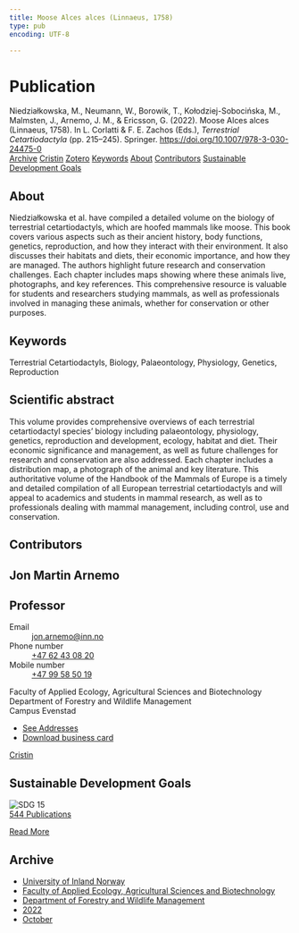 ```yaml
---
title: Moose Alces alces (Linnaeus, 1758)
type: pub
encoding: UTF-8

---
```

<h1>Publication</h1>
<article id="csl-bib-container-JIDAWV8A" class="csl-bib-container">
  <div class="csl-bib-body"> <div class="csl-entry">Niedziałkowska, M., Neumann, W., Borowik, T., Kołodziej-Sobocińska, M., Malmsten, J., Arnemo, J. M., &#38; Ericsson, G. (2022). Moose Alces alces (Linnaeus, 1758). In L. Corlatti &#38; F. E. Zachos (Eds.), <i>Terrestrial Cetartiodactyla</i> (pp. 215–245). Springer. <a href="https://doi.org/10.1007/978-3-030-24475-0">https://doi.org/10.1007/978-3-030-24475-0</a></div> </div>
  <div class="csl-bib-buttons">
    <a href="#taxonomy-article-JIDAWV8A" alt="archive" class="csl-bib-button">Archive</a>
    <a href="https://app.cristin.no/results/show.jsf?id=2059822" alt="Cristin" class="csl-bib-button">Cristin</a>
    <a href="http://zotero.org/groups/5881554/items/JIDAWV8A" alt="Zotero" class="csl-bib-button">Zotero</a>
    <a href="#keywords-article-JIDAWV8A" alt="keywords" class="csl-bib-button">Keywords</a>
    <a href="#about-article-JIDAWV8A" alt="about_pub" class="csl-bib-button">About</a>
    <a href="#contributors-article-JIDAWV8A" alt="contributors" class="csl-bib-button">Contributors</a>
    <a href="#sdg-article-JIDAWV8A" alt="sdg" class="csl-bib-button">Sustainable Development Goals</a>
  </div>
  <div id="csl-bib-meta-container-JIDAWV8A"></div>
</article>
<div id="csl-bib-meta-JIDAWV8A" class="csl-bib-meta">
  <article id="about-article-JIDAWV8A" class="about_pub-article">
    <h1>About</h1>
    Niedziałkowska et al. have compiled a detailed volume on the biology of terrestrial cetartiodactyls, which are hoofed mammals like moose. This book covers various aspects such as their ancient history, body functions, genetics, reproduction, and how they interact with their environment. It also discusses their habitats and diets, their economic importance, and how they are managed. The authors highlight future research and conservation challenges. Each chapter includes maps showing where these animals live, photographs, and key references. This comprehensive resource is valuable for students and researchers studying mammals, as well as professionals involved in managing these animals, whether for conservation or other purposes.
  </article>
  <article id="keywords-article-JIDAWV8A" class="keywords-article">
    <h1>Keywords</h1>
    Terrestrial Cetartiodactyls, Biology, Palaeontology, Physiology, Genetics, Reproduction
  </article>
  <article id="abstract-article-JIDAWV8A" class="abstract-article">
    <h1>Scientific abstract</h1>
    This volume provides comprehensive overviews of each terrestrial cetartiodactyl species’ biology including palaeontology, physiology, genetics, reproduction and development, ecology, habitat and diet. Their economic significance and management, as well as future challenges for research and conservation are also addressed. Each chapter includes a distribution map, a photograph of the animal and key literature. This authoritative volume of the Handbook of the Mammals of Europe is a timely and detailed compilation of all European terrestrial cetartiodactyls and will appeal to academics and students in mammal research, as well as to professionals dealing with mammal management, including control, use and conservation.
  </article>
  <article id="contributors-article-JIDAWV8A" class="contributors-article">
    <h1>Contributors</h1>
    <div class="personas"> <div class="vrtx-hinn-person-card"> <div class="photo"> <i class="lar la-user-circle missing-person"></i> </div> <div class="info"> <hgroup><h1>Jon Martin Arnemo</h1> <h2>Professor</h2> </hgroup><dl> <dt>Email</dt> <dd> <a href="mailto:jon.arnemo@inn.no">jon.arnemo@inn.no</a> </dd> <dt>Phone number</dt> <dd><a href="tel:+4762430820"> +47 62 43 08 20 </a></dd> <dt>Mobile number</dt> <dd><a href="tel:+4799585019"> +47 99 58 50 19 </a></dd> </dl> <p> Faculty of Applied Ecology, Agricultural Sciences and Biotechnology<br> Department of Forestry and Wildlife Management<br> Campus Evenstad </p> <ul class="vrtx-hinn-links"> <li><a href="https://www.inn.no/english/find-an-employee/jon-arnemo.html#vrtx-hinn-addresses">See Addresses</a></li> <li><a href="https://www.inn.no/english/find-an-employee/jon-arnemo.html?vrtx=vcf">Download business card</a></li> </ul> </div> </div> <a href="https://app.cristin.no/persons/show.jsf?id=328246" alt="Cristin URL" class="personas-cristin">Cristin</a> </div>
  </article>
  <article id="sdg-article-JIDAWV8A" class="sdg-article">
    <h1>Sustainable Development Goals</h1>
    <div class="sdg-container"><div id="sdg15" class="sdg">
        <img src="{{< params subfolder >}}images/sdg/sdg15_en.png" class="image" alt="SDG 15">
        <div class="sdg-overlay">
          <a href="{{< params subfolder >}}en/archive/?sdg=15#archive" class="sdg-publication-count"><span>544</span> Publications</a>
          <p><a href="https://sdgs.un.org/goals/goal15" class="sdg-read-more">Read More</a></p>
        </div>
      </div></div>
  </article>
  <article id="taxonomy-article-JIDAWV8A" class="taxonomy-article">
    <h1>Archive</h1>
    <ul>
      <li><a href="{{< params subfolder >}}en/archive/?key=3DCRN523">University of Inland Norway</a></li>
      <li><a href="{{< params subfolder >}}en/archive/?key=T77LXH6D">Faculty of Applied Ecology, Agricultural Sciences and Biotechnology</a></li>
      <li><a href="{{< params subfolder >}}en/archive/?key=7TRARPE3">Department of Forestry and Wildlife Management</a></li>
      <li><a href="{{< params subfolder >}}en/archive/?key=H9K9UC39">2022</a></li>
      <li><a href="{{< params subfolder >}}en/archive/?key=D6AN988W">October</a></li>
    </ul>
  </article>
</div>
